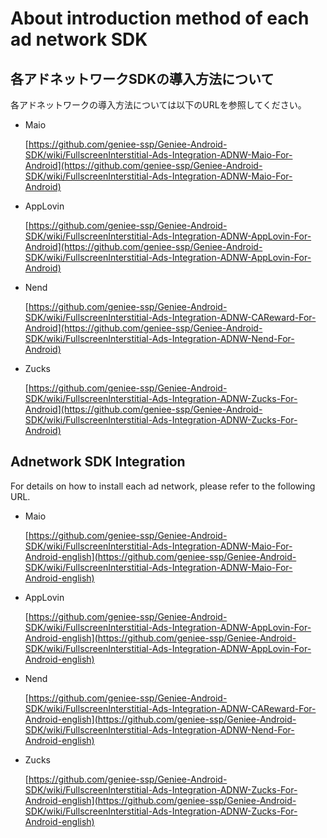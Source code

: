 # About introduction method of each ad network SDK


## 各アドネットワークSDKの導入方法について

各アドネットワークの導入方法については以下のURLを参照してください。

- Maio

	[https://github.com/geniee-ssp/Geniee-Android-SDK/wiki/FullscreenInterstitial-Ads-Integration-ADNW-Maio-For-Android](https://github.com/geniee-ssp/Geniee-Android-SDK/wiki/FullscreenInterstitial-Ads-Integration-ADNW-Maio-For-Android)

- AppLovin

	[https://github.com/geniee-ssp/Geniee-Android-SDK/wiki/FullscreenInterstitial-Ads-Integration-ADNW-AppLovin-For-Android](https://github.com/geniee-ssp/Geniee-Android-SDK/wiki/FullscreenInterstitial-Ads-Integration-ADNW-AppLovin-For-Android)


- Nend

	[https://github.com/geniee-ssp/Geniee-Android-SDK/wiki/FullscreenInterstitial-Ads-Integration-ADNW-CAReward-For-Android](https://github.com/geniee-ssp/Geniee-Android-SDK/wiki/FullscreenInterstitial-Ads-Integration-ADNW-Nend-For-Android)

- Zucks
	
	[https://github.com/geniee-ssp/Geniee-Android-SDK/wiki/FullscreenInterstitial-Ads-Integration-ADNW-Zucks-For-Android](https://github.com/geniee-ssp/Geniee-Android-SDK/wiki/FullscreenInterstitial-Ads-Integration-ADNW-Zucks-For-Android)

## Adnetwork SDK Integration  

For details on how to install each ad network, please refer to the following URL.

- Maio

	[https://github.com/geniee-ssp/Geniee-Android-SDK/wiki/FullscreenInterstitial-Ads-Integration-ADNW-Maio-For-Android-english](https://github.com/geniee-ssp/Geniee-Android-SDK/wiki/FullscreenInterstitial-Ads-Integration-ADNW-Maio-For-Android-english)

- AppLovin

	[https://github.com/geniee-ssp/Geniee-Android-SDK/wiki/FullscreenInterstitial-Ads-Integration-ADNW-AppLovin-For-Android-english](https://github.com/geniee-ssp/Geniee-Android-SDK/wiki/FullscreenInterstitial-Ads-Integration-ADNW-AppLovin-For-Android-english)

- Nend

	[https://github.com/geniee-ssp/Geniee-Android-SDK/wiki/FullscreenInterstitial-Ads-Integration-ADNW-CAReward-For-Android-english](https://github.com/geniee-ssp/Geniee-Android-SDK/wiki/FullscreenInterstitial-Ads-Integration-ADNW-Nend-For-Android-english)

- Zucks
	
	[https://github.com/geniee-ssp/Geniee-Android-SDK/wiki/FullscreenInterstitial-Ads-Integration-ADNW-Zucks-For-Android-english](https://github.com/geniee-ssp/Geniee-Android-SDK/wiki/FullscreenInterstitial-Ads-Integration-ADNW-Zucks-For-Android-english)


